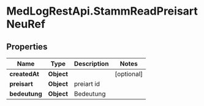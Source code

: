 # MedLogRestApi.StammReadPreisartNeuRef

## Properties

Name | Type | Description | Notes
------------ | ------------- | ------------- | -------------
**createdAt** | **Object** |  | [optional] 
**preisart** | **Object** | preiart id | 
**bedeutung** | **Object** | Bedeutung | 


